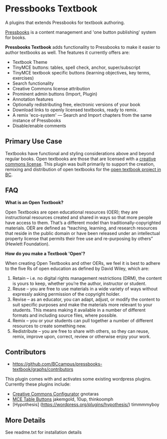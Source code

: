 Pressbooks Textbook
===================

A plugins that extends Pressbooks for textbook authoring.

[Pressbooks](https://github.com/pressbooks/pressbooks) is a content management and 'one button publishing' system for books.

**Pressbooks Textbook** adds functionality to Pressbooks to make it easier to author textbooks as well. The features it currently offers are: 
* Textbook Theme
* TinyMCE buttons: tables, spell check, anchor, super/subscript
* TinyMCE textbook specific buttons (learning objectives, key terms, exercises)
* Search functionality
* Creative Commons license attribution
* Prominent admin buttons (Import, Plugin)
* Annotation features
* Optionally redistributing free, electronic versions of your book
* Download links to openly licensed textbooks, ready to remix.
* A remix 'eco-system' — Search and Import chapters from the same instance of Pressbooks
* Disable/enable comments

Primary Use Case
------------
Textbooks have functional and styling considerations above and beyond regular books. Open textbooks are those that are licensed with a [creative commons license](http://creativecommons.org).
This plugin was built primarily to support the creation, remixing and distribution of open textbooks for the [open textbook project in BC](http://open.bccampus.ca/about-2/).

FAQ
------------

**What is an Open Textbook?**

Open Textbooks are open educational resources (OER); they are instructional resources created and shared in ways so that more people have access to them. 
That’s a different model than traditionally-copyrighted materials. 
OER are defined as “teaching, learning, and research resources that reside in the public domain or have been released under an intellectual property license that permits their free use and re-purposing by others” (Hewlett Foundation).

**How do you make a Textbook 'Open'?**

When creating Open Textbooks and other OERs, we feel it is best to adhere to the five Rs of open education as defined by David Wiley, which are:

1. Retain – i.e. no digital rights management restrictions (DRM), the content is yours to keep, whether you’re the author, instructor or student.
2. Reuse – you are free to use materials in a wide variety of ways without expressly asking permission of the copyright holder.
3. Revise – as an educator, you can adapt, adjust, or modify the content to suit specific purposes and make the materials more relevant to your students. This means making it available in a number of different formats and including source files, where possible.
4. Remix – you or your students can pull together a number of different resources to create something new.
5. Redistribute – you are free to share with others, so they can reuse, remix, improve upon, correct, review or otherwise enjoy your work.

Contributors
------------
* https://github.com/BCcampus/pressbooks-textbook/graphs/contributors

This plugin comes with and activates some existing wordpress plugins. Currently these plugins include:
* [Creative Commons Configurator](https://github.com/gnotaras/wordpress-creative-commons-configurator) gnotaras 
* [MCE Table Buttons](https://github.com/wp-plugins/mce-table-buttons) jakemgold, 10up, thinkoomph 
* [Hypothesis] (https://wordpress.org/plugins/hypothesis/) timmmmyboy

More Details
------------

See readme.txt for installation details